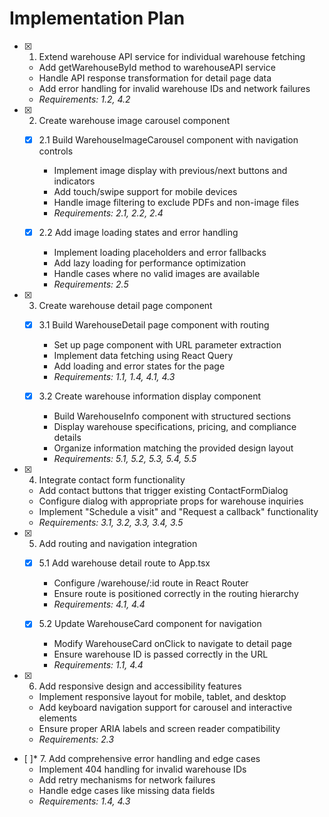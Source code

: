 # Implementation Plan

- [x] 1. Extend warehouse API service for individual warehouse fetching
  - Add getWarehouseById method to warehouseAPI service
  - Handle API response transformation for detail page data
  - Add error handling for invalid warehouse IDs and network failures
  - _Requirements: 1.2, 4.2_

- [x] 2. Create warehouse image carousel component
  - [x] 2.1 Build WarehouseImageCarousel component with navigation controls
    - Implement image display with previous/next buttons and indicators
    - Add touch/swipe support for mobile devices
    - Handle image filtering to exclude PDFs and non-image files
    - _Requirements: 2.1, 2.2, 2.4_
  
  - [x] 2.2 Add image loading states and error handling
    - Implement loading placeholders and error fallbacks
    - Add lazy loading for performance optimization
    - Handle cases where no valid images are available
    - _Requirements: 2.5_

- [x] 3. Create warehouse detail page component
  - [x] 3.1 Build WarehouseDetail page component with routing
    - Set up page component with URL parameter extraction
    - Implement data fetching using React Query
    - Add loading and error states for the page
    - _Requirements: 1.1, 1.4, 4.1, 4.3_
  
  - [x] 3.2 Create warehouse information display component
    - Build WarehouseInfo component with structured sections
    - Display warehouse specifications, pricing, and compliance details
    - Organize information matching the provided design layout
    - _Requirements: 5.1, 5.2, 5.3, 5.4, 5.5_

- [x] 4. Integrate contact form functionality
  - Add contact buttons that trigger existing ContactFormDialog
  - Configure dialog with appropriate props for warehouse inquiries
  - Implement "Schedule a visit" and "Request a callback" functionality
  - _Requirements: 3.1, 3.2, 3.3, 3.4, 3.5_

- [x] 5. Add routing and navigation integration
  - [x] 5.1 Add warehouse detail route to App.tsx
    - Configure /warehouse/:id route in React Router
    - Ensure route is positioned correctly in the routing hierarchy
    - _Requirements: 4.1, 4.4_
  
  - [x] 5.2 Update WarehouseCard component for navigation
    - Modify WarehouseCard onClick to navigate to detail page
    - Ensure warehouse ID is passed correctly in the URL
    - _Requirements: 1.1, 4.4_

- [x] 6. Add responsive design and accessibility features
  - Implement responsive layout for mobile, tablet, and desktop
  - Add keyboard navigation support for carousel and interactive elements
  - Ensure proper ARIA labels and screen reader compatibility
  - _Requirements: 2.3_

- [ ]* 7. Add comprehensive error handling and edge cases
  - Implement 404 handling for invalid warehouse IDs
  - Add retry mechanisms for network failures
  - Handle edge cases like missing data fields
  - _Requirements: 1.4, 4.3_